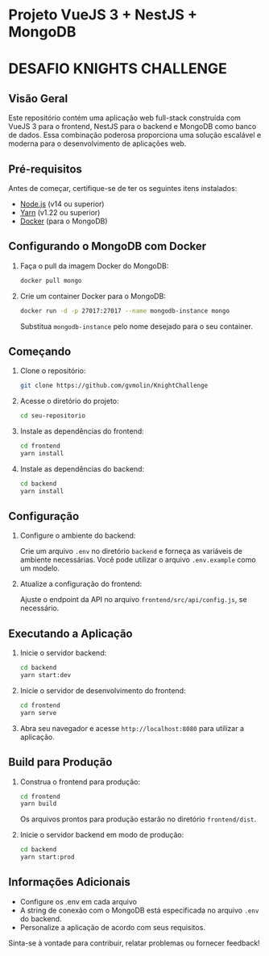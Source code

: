 # Projeto VueJS 3 + NestJS + MongoDB
# DESAFIO KNIGHTS CHALLENGE

## Visão Geral

Este repositório contém uma aplicação web full-stack construída com VueJS 3 para o frontend, NestJS para o backend e MongoDB como banco de dados. Essa combinação poderosa proporciona uma solução escalável e moderna para o desenvolvimento de aplicações web.

## Pré-requisitos

Antes de começar, certifique-se de ter os seguintes itens instalados:

- [Node.js](https://nodejs.org/) (v14 ou superior)
- [Yarn](https://yarnpkg.com/) (v1.22 ou superior)
- [Docker](https://www.docker.com/) (para o MongoDB)

## Configurando o MongoDB com Docker

1. Faça o pull da imagem Docker do MongoDB:

    ```bash
    docker pull mongo
    ```

2. Crie um container Docker para o MongoDB:

    ```bash
    docker run -d -p 27017:27017 --name mongodb-instance mongo
    ```

   Substitua `mongodb-instance` pelo nome desejado para o seu container.

## Começando

1. Clone o repositório:

    ```bash
    git clone https://github.com/gvmolin/KnightChallenge
    ```

2. Acesse o diretório do projeto:

    ```bash
    cd seu-repositorio
    ```

3. Instale as dependências do frontend:

    ```bash
    cd frontend
    yarn install
    ```

4. Instale as dependências do backend:

    ```bash
    cd backend
    yarn install
    ```

## Configuração

1. Configure o ambiente do backend:

   Crie um arquivo `.env` no diretório `backend` e forneça as variáveis de ambiente necessárias. Você pode utilizar o arquivo `.env.example` como um modelo.

2. Atualize a configuração do frontend:

   Ajuste o endpoint da API no arquivo `frontend/src/api/config.js`, se necessário.

## Executando a Aplicação

1. Inicie o servidor backend:

    ```bash
    cd backend
    yarn start:dev
    ```

2. Inicie o servidor de desenvolvimento do frontend:

    ```bash
    cd frontend
    yarn serve
    ```

3. Abra seu navegador e acesse `http://localhost:8080` para utilizar a aplicação.

## Build para Produção

1. Construa o frontend para produção:

    ```bash
    cd frontend
    yarn build
    ```

   Os arquivos prontos para produção estarão no diretório `frontend/dist`.

2. Inicie o servidor backend em modo de produção:

    ```bash
    cd backend
    yarn start:prod
    ```

## Informações Adicionais

- Configure os .env em cada arquivo
- A string de conexão com o MongoDB está especificada no arquivo `.env` do backend.
- Personalize a aplicação de acordo com seus requisitos.

Sinta-se à vontade para contribuir, relatar problemas ou fornecer feedback!
